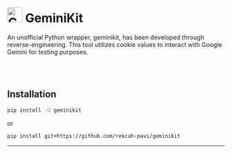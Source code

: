 # <img src="https://www.gstatic.com/lamda/images/gemini_sparkle_v002_d4735304ff6292a690345.svg" width="35px" alt="Gemini Icon" /> GeminiKit

An unofficial Python wrapper, geminikit, has been developed through reverse-engineering. This tool utilizes cookie values to interact with Google Gemini for testing purposes.

<br><br>


## Installation
```bash
pip install -U geminikit
```
or

```bash
pip install git+https://github.com/rekcah-pavi/geminikit
```



***

